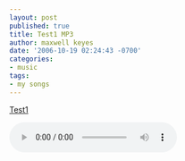 ```yaml
---
layout: post
published: true
title: Test1 MP3
author: maxwell keyes
date: '2006-10-19 02:24:43 -0700'
categories:
- music
tags:
- my songs
---
```


[Test1](./test1.mp3)

<audio controls>
  <source src="./test1.mp3" type="audio/mpeg">
Your browser does not support the audio element.
</audio>

